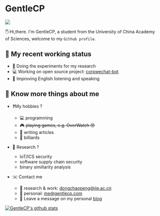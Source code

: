 # GentleCP

![](https://komarev.com/ghpvc/?username=GentleCP&color=yellowgreen)

🖐️Hi,there. I'm GentleCP, a student from the University of China Academy of Sciences, welcome to my `Github profile`.

## 💁 My recent working status
- 🔬 Doing the experiments for my research
- 💻 Working on open source project: [corpwechat-bot](https://github.com/GentleCP/corpwechat-bot)
- 🔖 Improving English listening and speaking

## 👦 Know more things about me

- ❓My hobbies ?
    - 💻 programming
    - 🎮 ~~playing games, e.g. OverWatch 😙~~
    - 📝 writing articles 
    - 🎱 billiards 

- 🔬 Research ?
    - IoT/ICS security
    - software supply chain security
    - binary similiarity analysis

- ✉️ Contact me
    - 🔭 research & work: dongchaopeng@iie.ac.cn 
    - :boy: personal: me@gentlecp.com
    - 🔖 Leave a message on my personal [blog](https://blog.gentlecp.com/about/)
    

[![GentleCP's github stats](https://github-readme-stats.vercel.app/api?username=GentleCP&show_icons=true&theme=tokyonight)](https://github.com/anuraghazra/github-readme-stats)


